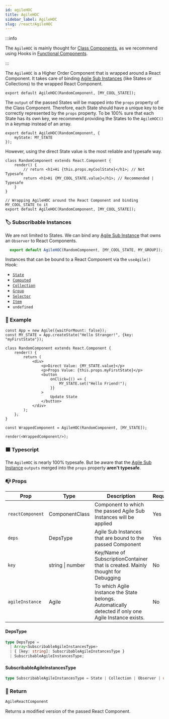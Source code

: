 ```yaml
---
id: agileHOC
title: AgileHOC
sidebar_label: AgileHOC
slug: /react/AgileHOC
---
```


:::info

The `AgileHOC` is mainly thought for [Class Components](https://reactjs.org/docs/components-and-props.html),
as we recommend using Hooks in [Functional Components](https://reactjs.org/docs/components-and-props.html).

:::

The `AgileHOC` is a Higher Order Component that is wrapped around a React Component.
It takes care of binding [Agile Sub Instances](../../../main/Introduction.md#agile-sub-instance) (like States or Collections) to the wrapped React Component.
```tsx
export default AgileHOC(RandomComponent, [MY_COOL_STATE]);
```
The `output` of the passed States will be mapped into the `props` property of the Class Component.
Therefore, each State should have a unique key to be correctly represented by the `props` property.
To be 100% sure that each State has its own key, we recommend providing the States to the `AgileHOC()` in a keymap instead of an array.
```tsx
export default AgileHOC(RandomComponent, {
    myState: MY_STATE
});
```
However, using the direct State value is the most reliable and typesafe way.
```tsx {4,9}
class RandomComponent extends React.Component {
    render() {
        // return <h1>Hi {this.props.myCoolState}</h1>; // Not Typesafe
        return <h1>Hi {MY_COOL_STATE.value}</h1>; // Recommended | Typesafe
    }
}

// Wrapping AgileHOC around the React Component and binding MY_COOL_STATE to it
export default AgileHOC(RandomComponent, [MY_COOL_STATE]);
```

### 🏷 Subscribable Instances
We are not limited to States.
We can bind any [Agile Sub Instance](../../../main/Introduction.md#agile-sub-instance) that owns
an `Observer` to React Components.
```ts
  export default AgileHOC(RandomComponent, [MY_COOL_STATE, MY_GROUP]);
```
Instances that can be bound to a React Component via the `useAgile()` Hook:
- [`State`](../../core/api/state/Introduction.md)
- [`Computed`](../../core/api/computed/Introduction.md)
- [`Collection`](../../core/api/collection/Introduction.md)
- [`Group`](../../core/api/collection/group/Introduction.md)
- [`Selector`](../../core/api/collection/selector/Introduction.md)
- [`Item`](../../core/api/collection/Introduction.md#-item)
- `undefined`

### 🔴 Example

```tsx live
const App = new Agile({waitForMount: false});
const MY_STATE = App.createState("Hello Stranger!", {key: "myFirstState"});

class RandomComponent extends React.Component {
    render() {
        return (
            <div>
                <p>Direct Value: {MY_STATE.value}</p>
                <p>Props Value: {this.props.myFirstState}</p>
                <button
                    onClick={() => {
                        MY_STATE.set("Hello Friend!");
                    }}
                >
                    Update State
                </button>
            </div>
        );
    };
}

const WrappedComponent = AgileHOC(RandomComponent, [MY_STATE]);

render(<WrappedComponent/>);
```

### 🟦 Typescript

The `AgileHOC` is nearly 100% typesafe.
But be aware that the [Agile Sub Instance](../../../main/Introduction.md#agile-sub-instance) `outputs` merged into the `props` property **aren't typesafe**.

### 📭 Props

| Prop              | Type                                            | Description                                                                                                 | Required    |
| ----------------- | ----------------------------------------------- | ----------------------------------------------------------------------------------------------------------- | ------------|
| `reactComponent`  | ComponentClass                                  | Component to which the passed Agile Sub Instances will be applied                                           | Yes         |
| `deps`            | DepsType                                        | Agile Sub Instances that are bound to the passed Component                                                  | Yes         |
| `key`             | string \| number                                | Key/Name of SubscriptionContainer that is created. Mainly thought for Debugging                             | No          |
| `agileInstance`   | Agile                                           | To which Agile Instance the State belongs. Automatically detected if only one Agile Instance exists.        | No          |

#### DepsType
```ts
type DepsType =
  | Array<SubscribableAgileInstancesType>
  | { [key: string]: SubscribableAgileInstancesType }
  | SubscribableAgileInstancesType;
```

#### SubscribableAgileInstancesType
```ts
type SubscribableAgileInstancesType = State | Collection | Observer | undefined;
```

### 📄 Return

```ts
AgileReactComponent
```
Returns a modified version of the passed React Component.
